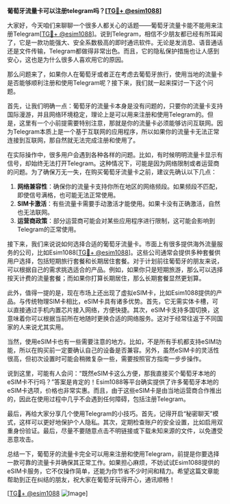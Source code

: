 **葡萄牙流量卡可以注册telegram吗？[[TG💪+ @esim1088](https://t.me/s/esim1088)]**

大家好，今天咱们来聊聊一个很多人都关心的话题——葡萄牙流量卡能不能用来注册Telegram[[TG💪+ @esim1088](https://t.me/s/esim1088)]。说到Telegram，相信不少朋友都已经有所耳闻了，它是一款功能强大、安全系数极高的即时通讯软件。无论是发消息、语音通话还是文件传输，Telegram都做得非常出色。而且，它的隐私保护措施也让人感到安心，这也是为什么很多人喜欢用它的原因。

那么问题来了，如果你人在葡萄牙或者正在考虑去葡萄牙旅行，使用当地的流量卡是否能够顺利注册和使用Telegram呢？接下来，我们就一起来探讨一下这个问题。

首先，让我们明确一点：葡萄牙的流量卡本身是没有问题的，只要你的流量卡支持国际漫游，并且网络环境稳定，理论上是可以用来注册和使用Telegram的。但是，这里有一个小前提需要特别注意，那就是你的流量卡必须能够访问互联网。因为Telegram本质上是一个基于互联网的应用程序，所以如果你的流量卡无法正常连接到互联网，那自然就无法完成注册和使用了。

在实际操作中，很多用户会遇到各种各样的问题。比如，有时候明明流量卡显示有信号，却始终无法打开Telegram。这种情况下，可能是因为网络限制或者运营商的问题。为了确保万无一失，在购买葡萄牙流量卡之前，建议先确认以下几点：

1. **网络兼容性**：确保你的流量卡支持你所在地区的网络频段。如果频段不匹配，即使信号满格，也可能无法正常使用。
2. **SIM卡激活**：有些流量卡需要手动激活才能使用。如果卡没有正确激活，自然也无法联网。
3. **运营商政策**：部分运营商可能会对某些应用程序进行限制，这可能会影响到Telegram的正常使用。

接下来，我们来说说如何选择合适的葡萄牙流量卡。市面上有很多提供海外流量服务的公司，比如Esim1088[[TG💪+ @esim1088](https://t.me/s/esim1088)]。这些公司通常会提供多种套餐供用户选择，包括短期旅行套餐和长期居住套餐。对于计划前往葡萄牙的朋友来说，可以根据自己的需求挑选适合的产品。例如，如果你只是短期旅游，那么可以选择按天计费的流量套餐；而如果你打算长期居住，那么长期套餐显然更划算。

此外，值得一提的是，现在市场上还出现了虚拟eSIM卡，比如Esim1088提供的产品。与传统物理SIM卡相比，eSIM卡具有诸多优势。首先，它无需实体卡槽，可以直接通过手机内置芯片接入网络，方便快捷。其次，eSIM卡支持多国切换，这意味着你可以根据当前所在地随时更换合适的网络服务。这对于经常往返于不同国家的人来说尤其实用。

当然，使用eSIM卡也有一些需要注意的地方。比如，不是所有手机都支持eSIM功能，所以在购买前一定要确认自己的设备是否兼容。另外，虽然eSIM卡的灵活性很高，但初次设置时可能会稍微复杂一些，需要按照官方指南一步步操作。

说到这里，可能有人会问：“既然eSIM卡这么方便，那我直接买个葡萄牙本地的eSIM卡不行吗？”答案是肯定的！Esim1088等平台确实提供了许多葡萄牙本地的eSIM卡选项，价格也非常实惠。而且，由于这些eSIM卡是由当地运营商合作推出的，因此在使用过程中几乎不会遇到任何障碍，包括注册Telegram。

最后，再给大家分享几个使用Telegram的小技巧。首先，记得开启“秘密聊天”模式，这样可以更好地保护个人隐私。其次，定期检查账户的安全设置，比如启用双重身份验证。最后，尽量不要随意点击不明链接或下载未知来源的文件，以免遭受恶意攻击。

总结一下，葡萄牙的流量卡完全可以用来注册和使用Telegram，前提是你要选择一款可靠的流量卡并确保其正常工作。如果担心麻烦，不妨试试Esim1088提供的eSIM卡服务，它不仅操作简单，还能为你节省不少时间和精力。希望这篇文章能帮助到正在纠结的朋友，祝大家在葡萄牙玩得开心，通讯顺畅！

[[TG💪+ @esim1088](https://t.me/s/esim1088) ![Image](https://i.postimg.cc/4NQfJmqS/Snipaste-2025-05-13-00-14-12.png)]